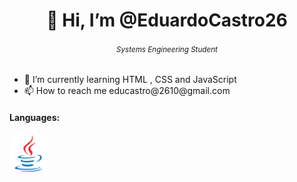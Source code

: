 <h1 align="center">👋 Hi, I’m @EduardoCastro26</h1><h6 align="center"><small>Systems Engineering Student</small></h6>

<!--<hr>
<div></div>-->
<ul>
  <li>🌱 I’m currently learning HTML , CSS and JavaScript</li>
  <li>📫 How to reach me educastro@2610@gmail.com</li>
</ul>
 
 <h4>Languages:</h4>
<p>
  <img src="https://raw.githubusercontent.com/devicons/devicon/master/icons/java/java-original.svg"
 alt="java" width="60" height="60"></p>
 
 
<!--
👀 I’m interested in ...
💞️ I’m looking to collaborate on ...
📫 How to reach me educastro@610@gmail.com-->

<!---
EduardoCastro26/EduardoCastro26 is a ✨ special ✨ repository because its `README.md` (this file) appears on your GitHub profile.
You can click the Preview link to take a look at your changes.
--->
